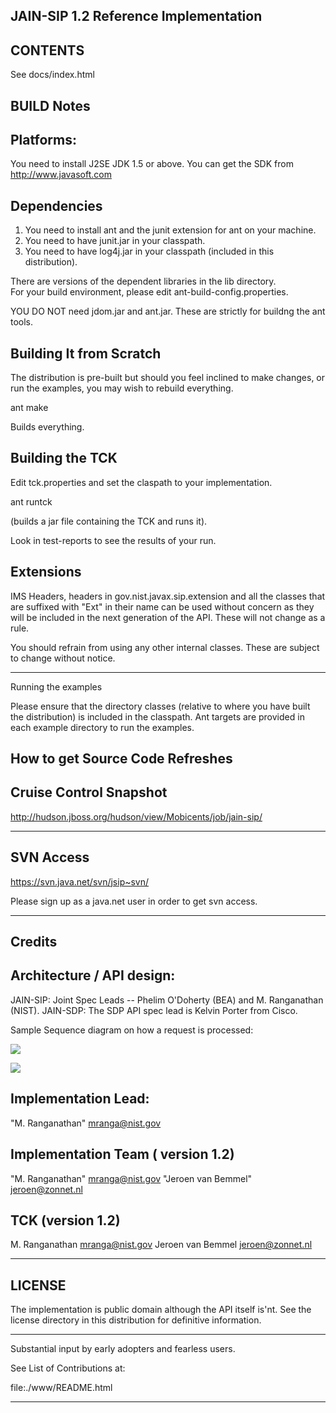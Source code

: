 
JAIN-SIP 1.2 Reference Implementation
--------------------------------------
CONTENTS
-------
See docs/index.html

BUILD Notes
-----------
Platforms:
---------
You need to install J2SE JDK 1.5 or above. You can
get the SDK from http://www.javasoft.com



Dependencies
------------

1. You need to install ant and the junit extension for ant on your machine.
2. You need to have junit.jar in your classpath.
3. You need to have log4j.jar in your classpath (included in this distribution).

There are versions of the dependent libraries in the lib directory.  
For your build environment, please edit ant-build-config.properties.

YOU DO NOT need jdom.jar and ant.jar. These are strictly for buildng 
the ant tools.

Building It from Scratch
-------------------------
The distribution is pre-built but should you feel inclined to make changes,
or run the examples, you may wish to rebuild everything.

ant make 

Builds everything.


Building the TCK
----------------

Edit tck.properties and set the claspath to your implementation.

ant runtck 

(builds a jar file containing the TCK and runs it).

Look in test-reports  to see the results of your run.

Extensions
----------

IMS Headers, headers in gov.nist.javax.sip.extension and all the classes
that are suffixed with "Ext" in their name can be used without concern as
they will be included in the next generation of the API. These will not 
change as a rule.

You should refrain from using any other internal classes. These are subject
to change without notice.

----------------------------------------------------------------------------
Running the examples

Please ensure that the directory  classes  (relative to where you have
built the distribution) is included in the  classpath. Ant targets
are provided in each example directory to run the examples.

How to get Source Code Refreshes
--------------------------------

Cruise Control Snapshot
-----------------------
http://hudson.jboss.org/hudson/view/Mobicents/job/jain-sip/


----------------------------------------------------------------------------
SVN Access
----------

https://svn.java.net/svn/jsip~svn/

Please sign up as a java.net user in order to get svn access.


----------------------------------------------------------------------------

Credits
--------

Architecture / API design:
-------------------------

JAIN-SIP: Joint Spec Leads -- Phelim O'Doherty (BEA) and M. Ranganathan (NIST). 
JAIN-SDP: The SDP API spec lead is Kelvin Porter from Cisco.

Sample Sequence diagram on how a request is processed:

<img src='http://g.gravizo.com/g?%40startuml%3B%0Aautonumber%3B%0Aactor%20UAC%3B%0Aboundary%20UDPMessageProcessor%3B%0Acontrol%20UDPMessageChannel%3B%0Acontrol%20NISTSIPMessageHandImpl%3B%0Acontrol%20EventScanner%3B%0Alegend%20left%3B%0A%20%20Handling%20incoming%20UDP%20request%3B%0Aendlegend%3B%0Anote%20right%20of%20UDPMessageProcessor%20%23aqua%3B%0A%09NIST%20SIP%20abstraction%20that%20maps%20to%20SIPListener%3B%0Aend%20note%3B%0Anote%20right%20of%20NISTSIPMessageFactoryImpl%20%23aqua%3B%0A%09Created%20on%20stack%20init%3B%0Aend%20note%3B%0AUAC%20-%3E%20UDPMessageProcessor%20%3A%20INVITE%3B%0Acreate%20UDPMessageChannel%3B%0AUDPMessageProcessor%20-%3E%20UDPMessageChannel%3B%0Aactivate%20UDPMessageChannel%3B%0AUDPMessageChannel%20-%3E%20StringMsgParser%20%3A%20parseSIPMessage%3B%0AUDPMessageChannel%20-%3E%20SIPTransactionStack%3A%20nesSIPServerRequest%3B%0Aactivate%20SIPTransactionStack%3B%0ASIPTransactionStack%20-%3E%20SIPTransactionStack%20%3A%20createTransaction%3B%0ASIPTransactionStack%20-%3E%20NISTSIPMessageFactoryImpl%20%3A%20newSIPServerRequest%3B%0Acreate%20NISTSIPMessageHandImpl%3B%0Adeactivate%20SIPTransactionStack%3B%0AUDPMessageChannel%20-%3E%20NISTSIPMessageHandImpl%20%3A%20processRequest%3B%0Aactivate%20NISTSIPMessageHandImpl%3B%0ANISTSIPMessageHandImpl%20%20-%3E%20SIPTransactionStack%20%3A%20getDialog%3B%0ANISTSIPMessageHandImpl%20%20-%3E%20EventScanner%20%3A%20deliverEvent%3B%0Aactivate%20EventScanner%3B%0AEventScanner%20-%3E%20SIPListener%20%3A%20processRequest%3B%0Adeactivate%20EventScanner%3B%0Adeactivate%20NISTSIPMessageHandImpl%3B%0Adeactivate%20UDPMessageChannel%3B%0A%40enduml'>

<img src='http://g.gravizo.com/g?
@startuml;
autonumber;
actor UAC;
boundary UDPMessageProcessor;
control UDPMessageChannel;
control NISTSIPMessageHandImpl;
control EventScanner;
legend left;
  Handling incoming UDP request;
endlegend;
note right of UDPMessageProcessor %23aqua;
	NIST SIP abstraction that maps to SIPListener;
end note;
note right of NISTSIPMessageFactoryImpl %23aqua;
	Created on stack init;
end note;
UAC -> UDPMessageProcessor : INVITE;
create UDPMessageChannel;
UDPMessageProcessor -> UDPMessageChannel;
activate UDPMessageChannel;
UDPMessageChannel -> StringMsgParser : parseSIPMessage;
UDPMessageChannel -> SIPTransactionStack: nesSIPServerRequest;
activate SIPTransactionStack;
SIPTransactionStack -> SIPTransactionStack : createTransaction;
SIPTransactionStack -> NISTSIPMessageFactoryImpl : newSIPServerRequest;
create NISTSIPMessageHandImpl;
deactivate SIPTransactionStack;
UDPMessageChannel -> NISTSIPMessageHandImpl : processRequest;
activate NISTSIPMessageHandImpl;
NISTSIPMessageHandImpl  -> SIPTransactionStack : getDialog;
NISTSIPMessageHandImpl  -> EventScanner : deliverEvent;
activate EventScanner;
EventScanner -> SIPListener : processRequest;
deactivate EventScanner;
deactivate NISTSIPMessageHandImpl;
deactivate UDPMessageChannel;
@enduml;
'>

Implementation Lead:
---------------------
"M. Ranganathan" <mranga@nist.gov>

Implementation Team ( version 1.2)
----------------------------------
"M. Ranganathan" <mranga@nist.gov>
"Jeroen van Bemmel" <jeroen@zonnet.nl>

TCK (version 1.2)
----------------
M. Ranganathan  <mranga@nist.gov>
Jeroen van Bemmel <jeroen@zonnet.nl>



---------------------------------------------------------------------------
LICENSE
-------

The implementation is public domain although the API itself is'nt. 
See the license directory in this distribution for definitive information.

----------------------------------------------------------------------------

Substantial input by early adopters and fearless users.

See List of Contributions at:

file:./www/README.html

----------------------------------------------------------------------------
